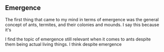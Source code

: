 ## Emergence

The first thing that came to my mind in terms of emergence was the general concept of ants, termites, and their colonies and mounds. I say this because it's  

I find the topic of emergence still relevant when it comes to ants despite them being actual living things. I think despite emergence 
